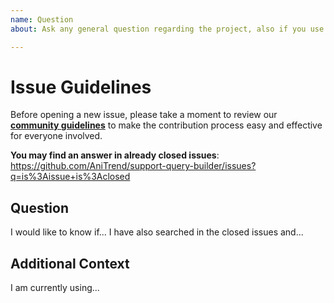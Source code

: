 ```yaml
---
name: Question
about: Ask any general question regarding the project, also if you use this if you don't know what category to use

---
```


# Issue Guidelines

Before opening a new issue, please take a moment to review our [**community guidelines**](https://github.com/AniTrend/support-query-builder/blob/main/CONTRIBUTING.md) to make the contribution process easy and effective for everyone involved.

**You may find an answer in already closed issues**:
https://github.com/AniTrend/support-query-builder/issues?q=is%3Aissue+is%3Aclosed

## Question
<!-- Clearly and explicitly explain the details about your question -->
I would like to know if... I have also searched in the closed issues and...

## Additional Context
<!-- Any additional information regarding your question, you may also add screenshots if any under this section -->

I am currently using...
